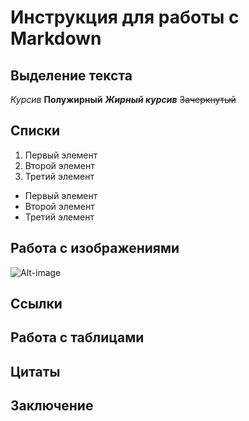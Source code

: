 # Инструкция для работы с Markdown

## Выделение текста

*Курсив*
**Полужирный**
***Жирный курсив***
~~Зачеркнутый~~

## Списки

1. Первый элемент
2. Второй элемент
3. Третий элемент

- Первый элемент
- Второй элемент
- Третий элемент

## Работа с изображениями

![Alt-image](https://i.pinimg.com/originals/e7/33/91/e7339184de996fc0ff586549fb7794ad.jpg "Cute cat")

## Ссылки

## Работа с таблицами

## Цитаты

## Заключение

